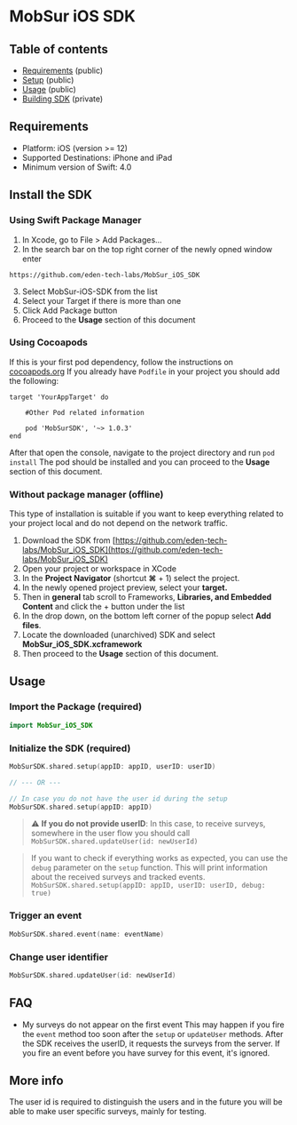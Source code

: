 # MobSur iOS SDK

## Table of contents
* [Requirements](#requirements) (public)
* [Setup](#setup) (public)
* [Usage](#usage) (public)
* [Building SDK](#building) (private)

## Requirements
- Platform: iOS (version >= 12)
- Supported Destinations: iPhone and iPad
- Minimum version of Swift: 4.0

## Install the SDK
### Using Swift Package Manager
1. In Xcode, go to File > Add Packages...
2. In the search bar on the top right corner of the newly opned window enter
```
https://github.com/eden-tech-labs/MobSur_iOS_SDK
```
3. Select MobSur-iOS-SDK from the list
4. Select your Target if there is more than one
5. Click Add Package button
6. Proceed to the **Usage** section of this document

### Using Cocoapods
If this is your first pod dependency, follow the instructions on [cocoapods.org](https://cocoapods.org)
If you already have `Podfile` in your project you should add the following:
```
target 'YourAppTarget' do

    #Other Pod related information

    pod 'MobSurSDK', '~> 1.0.3'
end
```

After that open the console, navigate to the project directory and run `pod install`
The pod should be installed and you can proceed to the **Usage** section of this document.

### Without package manager (offline)
This type of installation is suitable if you want to keep everything related to your project local and do not depend on the network traffic.

1. Download the SDK from [https://github.com/eden-tech-labs/MobSur_iOS_SDK](https://github.com/eden-tech-labs/MobSur_iOS_SDK)
2. Open your project or workspace in XCode
3. In the **Project Navigator** (shortcut **⌘** + 1) select the project.
4. In the newly opened project preview, select your **target.**
5. Then in **general** tab scroll to Frameworks, **Libraries, and Embedded Content** and click the + button under the list
6. In the drop down, on the bottom left corner of the popup select **Add files**.
7. Locate the downloaded (unarchived) SDK and select **MobSur_iOS_SDK.xcframework**
8. Then proceed to the **Usage** section of this document.
  
## Usage
### Import the Package (required)
```swift
import MobSur_iOS_SDK
```

### Initialize the SDK (required)

```swift
MobSurSDK.shared.setup(appID: appID, userID: userID)

// --- OR ---

// In case you do not have the user id during the setup
MobSurSDK.shared.setup(appID: appID)
```

> :warning: **If you do not provide userID**: In this case, to receive surveys, somewhere in the user flow you should call `MobSurSDK.shared.updateUser(id: newUserId)`

> If you want to check if everything works as expected, you can use the `debug` parameter on the `setup` function. This will print information about the received surveys and tracked events.  
> `MobSurSDK.shared.setup(appID: appID, userID: userID, debug: true)`

### Trigger an event

```swift
MobSurSDK.shared.event(name: eventName)
```

### Change user identifier

```swift
MobSurSDK.shared.updateUser(id: newUserId)
```

## FAQ

- My surveys do not appear on the first event
This may happen if you fire the `event` method too soon after the `setup` or `updateUser` methods.
After the SDK receives the userID, it requests the surveys from the server.
If you fire an event before you have survey for this event, it's ignored.
    
## More info

The user id is required to distinguish the users and in the future you will be able to make user specific surveys, mainly for testing.
